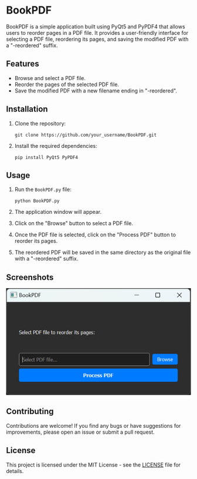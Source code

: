 # BookPDF

BookPDF is a simple application built using PyQt5 and PyPDF4 that allows users to reorder pages in a PDF file. It provides a user-friendly interface for selecting a PDF file, reordering its pages, and saving the modified PDF with a "-reordered" suffix.

## Features

- Browse and select a PDF file.
- Reorder the pages of the selected PDF file.
- Save the modified PDF with a new filename ending in "-reordered".

## Installation

1. Clone the repository:

    ```
    git clone https://github.com/your_username/BookPDF.git
    ```

2. Install the required dependencies:

    ```
    pip install PyQt5 PyPDF4
    ```

## Usage

1. Run the `BookPDF.py` file:

    ```
    python BookPDF.py
    ```

2. The application window will appear.
3. Click on the "Browse" button to select a PDF file.
4. Once the PDF file is selected, click on the "Process PDF" button to reorder its pages.
5. The reordered PDF will be saved in the same directory as the original file with a "-reordered" suffix.

## Screenshots
![BookPDF Screenshot](Images\Image1.png?raw=true)

## Contributing

Contributions are welcome! If you find any bugs or have suggestions for improvements, please open an issue or submit a pull request.

## License

This project is licensed under the MIT License - see the [LICENSE](LICENSE) file for details.
